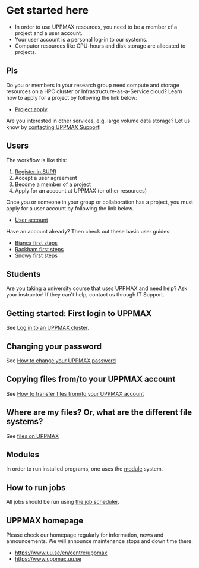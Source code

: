 # Get started here

- In order to use UPPMAX resources, you need to be a member of a project and a user account.
- Your user account is a personal log-in to our systems.
- Computer resources like CPU-hours and disk storage are allocated to projects.

## PIs

Do you or members in your research group need compute and storage resources
on a HPC cluster or Infrastructure-as-a-Service cloud?
Learn how to apply for a project by following the link below:

- [Project apply](project_apply.md)

Are you interested in other services, e.g. large volume data storage?
Let us know by [contacting UPPMAX Support](../support.md)!

## Users

The workflow is like this:

1. [Register in SUPR](project_apply.md#supr-account)
2. Accept a user agreement
3. Become a member of a project
4. Apply for an account at UPPMAX (or other resources)


Once you or someone in your group or collaboration has a project, you must apply for a user account by following the link below.

- [User account](user_account.md)

Have an account already? Then check out these basic user guides:

- [Bianca first steps](login_bianca.md)
- [Rackham first steps](login_rackham.md)
- [Snowy first steps](login_snowy.md)

## Students

Are you taking a university course that uses UPPMAX and need help? Ask your instructor! If they can't help, contact us through IT Support.

## Getting started: First login to UPPMAX

See [Log in to an UPPMAX cluster](login.md).

## Changing your password

See [How to change your UPPMAX password](change_uppmax_password.md)

## Copying files from/to your UPPMAX account

See [How to transfer files from/to your UPPMAX account](../cluster_guides/file_transfer.md)

## Where are my files? Or, what are the different file systems?

See [files on UPPMAX](../cluster_guides/files.md)

## Modules

In order to run installed programs,
one uses the [module](../cluster_guides/modules.md)
system.

## How to run jobs

All jobs should be run using [the job scheduler](../cluster_guides/slurm.md).

## UPPMAX homepage

Please check our homepage regularly for information, news and announcements.
We will announce maintenance stops and down time there.

- <https://www.uu.se/en/centre/uppmax>
- <https://www.uppmax.uu.se>
